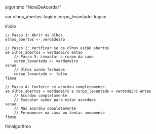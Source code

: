 algoritmo "HoraDeAcordar"

var
    olhos_abertos: logico
    corpo_levantado: logico

inicio

    // Passo 1: Abrir os olhos
    olhos_abertos <- verdadeiro

    // Passo 2: Verificar se os olhos estão abertos
    se olhos_abertos = verdadeiro entao
        // Passo 3: Levantar o corpo da cama
        corpo_levantado <- verdadeiro
    senao
        // Olhos ainda fechados
        corpo_levantado <- falso
    fimse
    
    // Passo 4: Conferir se acordou completamente
    se olhos_abertos = verdadeiro e corpo_levantado = verdadeiro entao
        // Acordou completamente
        // Executar ações para estar acordado
    senao
        // Não acordou completamente
        // Permanecer na cama ou tentar novamente
    fimse
fimalgoritmo
